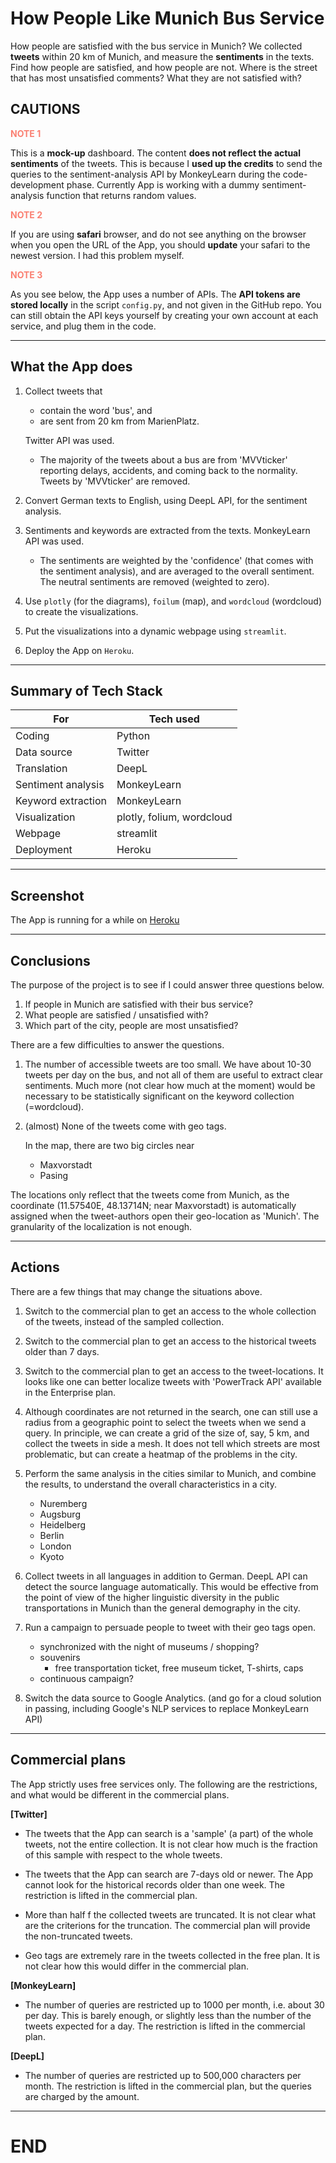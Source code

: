 # How People Like Munich Bus Service

How people are satisfied with the bus service in Munich? We collected
**tweets** within 20 km of Munich, and measure the **sentiments** in
the texts.  Find how people are satisfied, and how people are
not. Where is the street that has most unsatisfied comments? What they
are not satisfied with?

## CAUTIONS

<b style="color:salmon">NOTE 1 </b> 

This is a **mock-up** dashboard. The content **does not reflect the
actual sentiments** of the tweets. This is because I **used up the
credits** to send the queries to the sentiment-analysis API by
MonkeyLearn during the code-development phase. Currently App is
working with a dummy sentiment-analysis function that returns random
values.

<b style="color:salmon">NOTE 2 </b> 

If you are using **safari** browser, and do not see anything on the
browser when you open the URL of the App, you should **update** your
safari to the newest version. I had this problem myself.


<b style="color:salmon">NOTE 3 </b> 

As you see below, the App uses a number of APIs. The **API tokens are
stored locally** in the script `config.py`, and not given in the
GitHub repo. You can still obtain the API keys yourself by creating
your own account at each service, and plug them in the code.

-----------------------------------------------------------------
## What the App does

1. Collect tweets that

   - contain the word 'bus', and 
   - are sent from 20 km from MarienPlatz. 

   Twitter API was used.

   - The majority of the tweets about a bus are from 'MVVticker'
     reporting delays, accidents, and coming back to the
     normality. Tweets by 'MVVticker' are removed.


2. Convert German texts to English, using DeepL API, for the sentiment
   analysis.


3. Sentiments and keywords are extracted from the texts. MonkeyLearn
   API was used.

   - The sentiments are weighted by the 'confidence' (that comes with
     the sentiment analysis), and are averaged to the overall
     sentiment. The neutral sentiments are removed (weighted to zero).


4. Use `plotly` (for the diagrams), `foilum` (map), and `wordcloud`
   (wordcloud) to create the visualizations.

5. Put the visualizations into a dynamic webpage using `streamlit`.

6. Deploy the App on `Heroku`. 

-----------------------------------------------------------------
## Summary of Tech Stack

| For                           | Tech used                   | 
|-------------------------------|-----------------------------|
|Coding                         | Python                      |
|Data source                    | Twitter                     |   
|Translation                    | DeepL                       |   
|Sentiment analysis             | MonkeyLearn                 |   
|Keyword extraction             | MonkeyLearn                 |   
|Visualization                  | plotly, folium, wordcloud   |
|Webpage                        | streamlit                   |   
|Deployment                     | Heroku                      |   

-----------------------------------------------------------------
## Screenshot
The App is running for a while on [Heroku]()



---------------------------------------------------------------
## Conclusions

The purpose of the project is to see if I could answer three questions
below.

1. If people in Munich are satisfied with their bus service?
2. What people are satisfied / unsatisfied with?
3. Which part of the city, people are most unsatisfied?

There are a few difficulties to answer the questions. 

1. The number of accessible tweets are too small. We have about 10-30
   tweets per day on the bus, and not all of them are useful to
   extract clear sentiments. Much more (not clear how much at the
   moment) would be necessary to be statistically significant on the
   keyword collection (=wordcloud).
   

2. (almost) None of the tweets come with geo tags.

   In the map, there are two big circles near
      - Maxvorstadt
      - Pasing

  The locations only reflect that the tweets come from Munich, as the
  coordinate (11.57540E, 48.13714N; near Maxvorstadt) is automatically
  assigned when the tweet-authors open their geo-location as
  'Munich'. The granularity of the localization is not enough.

-----------------------------------------------------------------
## Actions 

There are a few things that may change the situations above.

1. Switch to the commercial plan to get an access to the whole
   collection of the tweets, instead of the sampled collection.

2. Switch to the commercial plan to get an access to the historical
   tweets older than 7 days.

3. Switch to the commercial plan to get an access to the
   tweet-locations. It looks like one can better localize tweets with
   'PowerTrack API' available in the Enterprise plan.

4. Although coordinates are not returned in the search, one can still
   use a radius from a geographic point to select the tweets when we
   send a query. In principle, we can create a grid of the size of,
   say, 5 km, and collect the tweets in side a mesh. It does not tell
   which streets are most problematic, but can create a heatmap
   of the problems in the city. 

5. Perform the same analysis in the cities similar to Munich, and
   combine the results, to understand the overall characteristics in a
   city.

   - Nuremberg
   - Augsburg
   - Heidelberg
   - Berlin
   - London
   - Kyoto

6. Collect tweets in all languages in addition to German. DeepL API can
   detect the source language automatically. This would be effective
   from the point of view of the higher linguistic diversity in the
   public transportations in Munich than the general demography in the
   city.


7. Run a campaign to persuade people to tweet with their geo tags
   open.

   - synchronized with the night of museums / shopping?
   - souvenirs
     + free transportation ticket, free museum ticket, T-shirts, caps
   - continuous campaign?

8. Switch the data source to Google Analytics.
   (and go for a cloud solution in passing, including Google's NLP
   services to replace MonkeyLearn API)

-----------------------------------------------------------------
## Commercial plans

   The App strictly uses free services only. The following are the
   restrictions, and what would be different in the commercial
   plans.

   **[Twitter]**

   - The tweets that the App can search is a 'sample' (a part) of the
     whole tweets, not the entire collection. It is not clear how much
     is the fraction of this sample with respect to the whole tweets.

   - The tweets that the App can search are 7-days old or newer. The
     App cannot look for the historical records older than one week.
     The restriction is lifted in the commercial plan.

   - More than half f the collected tweets are truncated. It is not
     clear what are the criterions for the truncation. The commercial
     plan will provide the non-truncated tweets.

   - Geo tags are extremely rare in the tweets collected in the free
     plan. It is not clear how this would differ in the commercial
     plan.
   
   **[MonkeyLearn]**
   
   - The number of queries are restricted up to 1000 per month, i.e.
     about 30 per day. This is barely enough, or slightly less than
     the number of the tweets expected for a day. The restriction is
     lifted in the commercial plan.

   **[DeepL]**

   - The number of queries are restricted up to 500,000 characters
     per month. The restriction is lifted in the commercial plan,
     but the queries are charged by the amount. 


-----------------------------------------------------------------
# END

